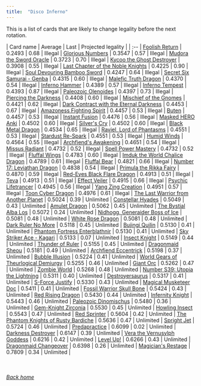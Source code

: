 ```yaml
---
title:  "Disco Inferno"
---
```


This is a list of cards that are likely to change legality before the next rotation.

| Card name | Average | Last | Projected legality |
| :-- |
[Foolish Return](https://db.ygoprodeck.com/card/?search=Foolish%20Return) | 0.2493 | 0.68 | Illegal |
[Glorious Numbers](https://db.ygoprodeck.com/card/?search=Glorious%20Numbers) | 0.3547 | 0.57 | Illegal |
[Mudora the Sword Oracle](https://db.ygoprodeck.com/card/?search=Mudora%20the%20Sword%20Oracle) | 0.3723 | 0.70 | Illegal |
[Kycoo the Ghost Destroyer](https://db.ygoprodeck.com/card/?search=Kycoo%20the%20Ghost%20Destroyer) | 0.3908 | 0.55 | Illegal |
[Last Chapter of the Noble Knights](https://db.ygoprodeck.com/card/?search=Last%20Chapter%20of%20the%20Noble%20Knights) | 0.4225 | 0.90 | Illegal |
[Soul Devouring Bamboo Sword](https://db.ygoprodeck.com/card/?search=Soul%20Devouring%20Bamboo%20Sword) | 0.4247 | 0.64 | Illegal |
[Secret Six Samurai - Genba](https://db.ygoprodeck.com/card/?search=Secret%20Six%20Samurai%20-%20Genba) | 0.4315 | 0.60 | Illegal |
[Malefic Truth Dragon](https://db.ygoprodeck.com/card/?search=Malefic%20Truth%20Dragon) | 0.4370 | 0.54 | Illegal |
[Inferno Hammer](https://db.ygoprodeck.com/card/?search=Inferno%20Hammer) | 0.4389 | 0.57 | Illegal |
[Inferno Tempest](https://db.ygoprodeck.com/card/?search=Inferno%20Tempest) | 0.4393 | 0.87 | Illegal |
[Paleozoic Olenoides](https://db.ygoprodeck.com/card/?search=Paleozoic%20Olenoides) | 0.4397 | 0.73 | Illegal |
[Piercing the Darkness](https://db.ygoprodeck.com/card/?search=Piercing%20the%20Darkness) | 0.4408 | 0.60 | Illegal |
[Mischief of the Gnomes](https://db.ygoprodeck.com/card/?search=Mischief%20of%20the%20Gnomes) | 0.4421 | 0.62 | Illegal |
[Dark Contract with the Eternal Darkness](https://db.ygoprodeck.com/card/?search=Dark%20Contract%20with%20the%20Eternal%20Darkness) | 0.4453 | 0.67 | Illegal |
[Amazoness Fighting Spirit](https://db.ygoprodeck.com/card/?search=Amazoness%20Fighting%20Spirit) | 0.4457 | 0.53 | Illegal |
[Buten](https://db.ygoprodeck.com/card/?search=Buten) | 0.4457 | 0.53 | Illegal |
[Instant Fusion](https://db.ygoprodeck.com/card/?search=Instant%20Fusion) | 0.4476 | 0.56 | Illegal |
[Masked HERO Anki](https://db.ygoprodeck.com/card/?search=Masked%20HERO%20Anki) | 0.4502 | 0.60 | Illegal |
[Silver's Cry](https://db.ygoprodeck.com/card/?search=Silver's%20Cry) | 0.4502 | 0.60 | Illegal |
[Black Metal Dragon](https://db.ygoprodeck.com/card/?search=Black%20Metal%20Dragon) | 0.4534 | 0.65 | Illegal |
[Raviel, Lord of Phantasms](https://db.ygoprodeck.com/card/?search=Raviel,%20Lord%20of%20Phantasms) | 0.4551 | 0.53 | Illegal |
[Stardust Re-Spark](https://db.ygoprodeck.com/card/?search=Stardust%20Re-Spark) | 0.4551 | 0.53 | Illegal |
[Humid Winds](https://db.ygoprodeck.com/card/?search=Humid%20Winds) | 0.4564 | 0.55 | Illegal |
[Archfiend's Awakening](https://db.ygoprodeck.com/card/?search=Archfiend's%20Awakening) | 0.4651 | 0.54 | Illegal |
[Missus Radiant](https://db.ygoprodeck.com/card/?search=Missus%20Radiant) | 0.4732 | 0.52 | Illegal |
[Spell Power Mastery](https://db.ygoprodeck.com/card/?search=Spell%20Power%20Mastery) | 0.4732 | 0.52 | Illegal |
[Fluffal Wings](https://db.ygoprodeck.com/card/?search=Fluffal%20Wings) | 0.4783 | 0.60 | Illegal |
[Imduk the World Chalice Dragon](https://db.ygoprodeck.com/card/?search=Imduk%20the%20World%20Chalice%20Dragon) | 0.4789 | 0.61 | Illegal |
[Fluffal Bear](https://db.ygoprodeck.com/card/?search=Fluffal%20Bear) | 0.4821 | 0.66 | Illegal |
[Number 17: Leviathan Dragon](https://db.ygoprodeck.com/card/?search=Number%2017:%20Leviathan%20Dragon) | 0.4838 | 0.54 | Illegal |
[Primula the Rikka Fairy](https://db.ygoprodeck.com/card/?search=Primula%20the%20Rikka%20Fairy) | 0.4870 | 0.59 | Illegal |
[Red-Eyes Black Flare Dragon](https://db.ygoprodeck.com/card/?search=Red-Eyes%20Black%20Flare%20Dragon) | 0.4913 | 0.51 | Illegal |
[Teva](https://db.ygoprodeck.com/card/?search=Teva) | 0.4913 | 0.51 | Illegal |
[Effect Veiler](https://db.ygoprodeck.com/card/?search=Effect%20Veiler) | 0.4915 | 0.66 | Illegal |
[Psychic Lifetrancer](https://db.ygoprodeck.com/card/?search=Psychic%20Lifetrancer) | 0.4945 | 0.56 | Illegal |
[Yang Zing Creation](https://db.ygoprodeck.com/card/?search=Yang%20Zing%20Creation) | 0.4951 | 0.57 | Illegal |
[Toon Cyber Dragon](https://db.ygoprodeck.com/card/?search=Toon%20Cyber%20Dragon) | 0.4976 | 0.61 | Illegal |
[The Last Warrior from Another Planet](https://db.ygoprodeck.com/card/?search=The%20Last%20Warrior%20from%20Another%20Planet) | 0.5024 | 0.39 | Unlimited |
[Constellar Hyades](https://db.ygoprodeck.com/card/?search=Constellar%20Hyades) | 0.5049 | 0.43 | Unlimited |
[Amulet Dragon](https://db.ygoprodeck.com/card/?search=Amulet%20Dragon) | 0.5062 | 0.45 | Unlimited |
[The Bystial Alba Los](https://db.ygoprodeck.com/card/?search=The%20Bystial%20Alba%20Los) | 0.5072 | 0.24 | Unlimited |
[Nidhogg, Generaider Boss of Ice](https://db.ygoprodeck.com/card/?search=Nidhogg,%20Generaider%20Boss%20of%20Ice) | 0.5081 | 0.48 | Unlimited |
[White Rose Dragon](https://db.ygoprodeck.com/card/?search=White%20Rose%20Dragon) | 0.5081 | 0.48 | Unlimited |
[Dark Ruler No More](https://db.ygoprodeck.com/card/?search=Dark%20Ruler%20No%20More) | 0.5118 | 0.45 | Unlimited |
[Bujingi Quilin](https://db.ygoprodeck.com/card/?search=Bujingi%20Quilin) | 0.5130 | 0.41 | Unlimited |
[Phantom Fortress Enterblathnir](https://db.ygoprodeck.com/card/?search=Phantom%20Fortress%20Enterblathnir) | 0.5130 | 0.41 | Unlimited |
[Sky Striker Ace - Kagari](https://db.ygoprodeck.com/card/?search=Sky%20Striker%20Ace%20-%20Kagari) | 0.5133 | 0.07 | Unlimited |
[Insect Knight](https://db.ygoprodeck.com/card/?search=Insect%20Knight) | 0.5149 | 0.44 | Unlimited |
[Thunder of Ruler](https://db.ygoprodeck.com/card/?search=Thunder%20of%20Ruler) | 0.5155 | 0.45 | Unlimited |
[Dragonmaid Sheou](https://db.ygoprodeck.com/card/?search=Dragonmaid%20Sheou) | 0.5181 | 0.49 | Unlimited |
[Archfiend Eccentrick](https://db.ygoprodeck.com/card/?search=Archfiend%20Eccentrick) | 0.5198 | 0.37 | Unlimited |
[Bubble Illusion](https://db.ygoprodeck.com/card/?search=Bubble%20Illusion) | 0.5224 | 0.41 | Unlimited |
[World Gears of Theurlogical Demiurgy](https://db.ygoprodeck.com/card/?search=World%20Gears%20of%20Theurlogical%20Demiurgy) | 0.5255 | 0.46 | Unlimited |
[Giant Orc](https://db.ygoprodeck.com/card/?search=Giant%20Orc) | 0.5262 | 0.47 | Unlimited |
[Zombie World](https://db.ygoprodeck.com/card/?search=Zombie%20World) | 0.5268 | 0.48 | Unlimited |
[Number S39: Utopia the Lightning](https://db.ygoprodeck.com/card/?search=Number%20S39:%20Utopia%20the%20Lightning) | 0.5311 | 0.40 | Unlimited |
[Destroyersaurus](https://db.ygoprodeck.com/card/?search=Destroyersaurus) | 0.5317 | 0.41 | Unlimited |
[S-Force Justify](https://db.ygoprodeck.com/card/?search=S-Force%20Justify) | 0.5330 | 0.43 | Unlimited |
[Magical Musketeer Doc](https://db.ygoprodeck.com/card/?search=Magical%20Musketeer%20Doc) | 0.5411 | 0.41 | Unlimited |
[Fossil Warrior Skull Bone](https://db.ygoprodeck.com/card/?search=Fossil%20Warrior%20Skull%20Bone) | 0.5424 | 0.43 | Unlimited |
[Red Rising Dragon](https://db.ygoprodeck.com/card/?search=Red%20Rising%20Dragon) | 0.5430 | 0.44 | Unlimited |
[Infernity Knight](https://db.ygoprodeck.com/card/?search=Infernity%20Knight) | 0.5443 | 0.46 | Unlimited |
[Paleozoic Dinomischus](https://db.ygoprodeck.com/card/?search=Paleozoic%20Dinomischus) | 0.5480 | 0.36 | Unlimited |
[Gem-Knight Zirconia](https://db.ygoprodeck.com/card/?search=Gem-Knight%20Zirconia) | 0.5530 | 0.45 | Unlimited |
[Howling Insect](https://db.ygoprodeck.com/card/?search=Howling%20Insect) | 0.5543 | 0.47 | Unlimited |
[Red Sprinter](https://db.ygoprodeck.com/card/?search=Red%20Sprinter) | 0.5604 | 0.42 | Unlimited |
[The Phantom Knights of Rusty Bardiche](https://db.ygoprodeck.com/card/?search=The%20Phantom%20Knights%20of%20Rusty%20Bardiche) | 0.5636 | 0.47 | Unlimited |
[Spright Jet](https://db.ygoprodeck.com/card/?search=Spright%20Jet) | 0.5724 | 0.46 | Unlimited |
[Predapractice](https://db.ygoprodeck.com/card/?search=Predapractice) | 0.6099 | 0.02 | Unlimited |
[Darkness Destroyer](https://db.ygoprodeck.com/card/?search=Darkness%20Destroyer) | 0.6147 | 0.39 | Unlimited |
[Vera the Vernusylph Goddess](https://db.ygoprodeck.com/card/?search=Vera%20the%20Vernusylph%20Goddess) | 0.6216 | 0.42 | Unlimited |
[Level Up!](https://db.ygoprodeck.com/card/?search=Level%20Up!) | 0.6266 | 0.43 | Unlimited |
[Dragonmaid Changeover](https://db.ygoprodeck.com/card/?search=Dragonmaid%20Changeover) | 0.6398 | 0.26 | Unlimited |
[Magician's Restage](https://db.ygoprodeck.com/card/?search=Magician's%20Restage) | 0.7809 | 0.34 | Unlimited |

<br>

###### [Back home](index)